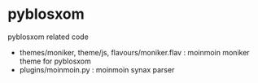 pyblosxom
=========

pyblosxom related code
* themes/moniker, theme/js, flavours/moniker.flav : moinmoin moniker theme for pyblosxom
* plugins/moinmoin.py : moinmoin synax parser
